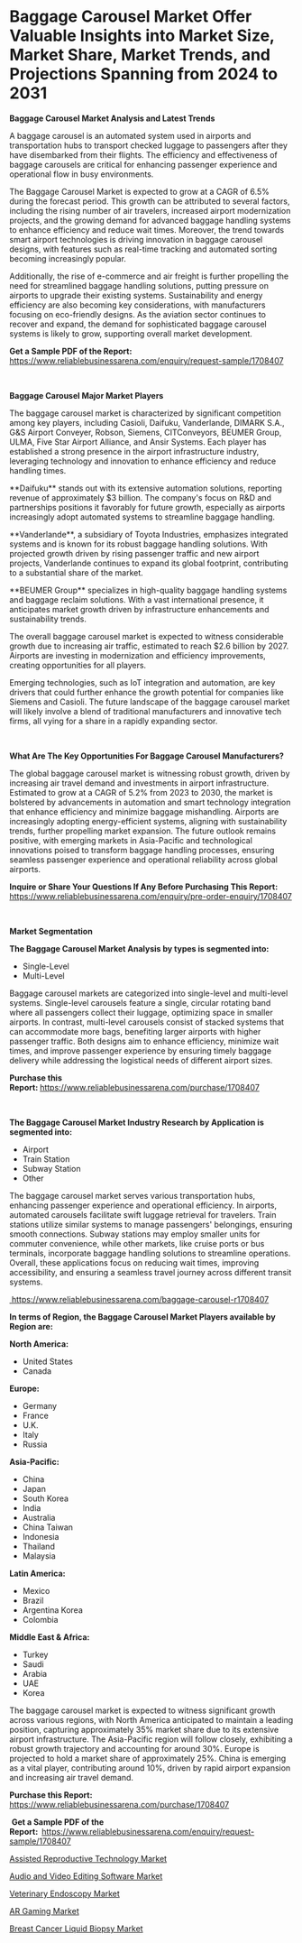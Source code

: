 <p><h1>Baggage Carousel Market Offer Valuable Insights into Market Size, Market Share, Market Trends, and Projections Spanning from 2024 to 2031</h1></p><p><strong>Baggage Carousel Market Analysis and Latest Trends</strong></p>
<p><p>A baggage carousel is an automated system used in airports and transportation hubs to transport checked luggage to passengers after they have disembarked from their flights. The efficiency and effectiveness of baggage carousels are critical for enhancing passenger experience and operational flow in busy environments.</p><p>The Baggage Carousel Market is expected to grow at a CAGR of 6.5% during the forecast period. This growth can be attributed to several factors, including the rising number of air travelers, increased airport modernization projects, and the growing demand for advanced baggage handling systems to enhance efficiency and reduce wait times. Moreover, the trend towards smart airport technologies is driving innovation in baggage carousel designs, with features such as real-time tracking and automated sorting becoming increasingly popular. </p><p>Additionally, the rise of e-commerce and air freight is further propelling the need for streamlined baggage handling solutions, putting pressure on airports to upgrade their existing systems. Sustainability and energy efficiency are also becoming key considerations, with manufacturers focusing on eco-friendly designs. As the aviation sector continues to recover and expand, the demand for sophisticated baggage carousel systems is likely to grow, supporting overall market development.</p></p>
<p><strong>Get a Sample PDF of the Report:&nbsp;</strong> <a href="https://www.reliablebusinessarena.com/enquiry/request-sample/1708407?utm_campaign=1763&utm_medium=2&utm_source=Github&utm_content=ia&utm_term=21102024&utm_id=baggage-carousel">https://www.reliablebusinessarena.com/enquiry/request-sample/1708407</a></p>
<p>&nbsp;</p>
<p><strong>Baggage Carousel Major Market Players</strong></p>
<p><p>The baggage carousel market is characterized by significant competition among key players, including Casioli, Daifuku, Vanderlande, DIMARK S.A., G&S Airport Conveyer, Robson, Siemens, CITConveyors, BEUMER Group, ULMA, Five Star Airport Alliance, and Ansir Systems. Each player has established a strong presence in the airport infrastructure industry, leveraging technology and innovation to enhance efficiency and reduce handling times.</p><p>**Daifuku** stands out with its extensive automation solutions, reporting revenue of approximately $3 billion. The company's focus on R&D and partnerships positions it favorably for future growth, especially as airports increasingly adopt automated systems to streamline baggage handling.</p><p>**Vanderlande**, a subsidiary of Toyota Industries, emphasizes integrated systems and is known for its robust baggage handling solutions. With projected growth driven by rising passenger traffic and new airport projects, Vanderlande continues to expand its global footprint, contributing to a substantial share of the market.</p><p>**BEUMER Group** specializes in high-quality baggage handling systems and baggage reclaim solutions. With a vast international presence, it anticipates market growth driven by infrastructure enhancements and sustainability trends.</p><p>The overall baggage carousel market is expected to witness considerable growth due to increasing air traffic, estimated to reach $2.6 billion by 2027. Airports are investing in modernization and efficiency improvements, creating opportunities for all players. </p><p>Emerging technologies, such as IoT integration and automation, are key drivers that could further enhance the growth potential for companies like Siemens and Casioli. The future landscape of the baggage carousel market will likely involve a blend of traditional manufacturers and innovative tech firms, all vying for a share in a rapidly expanding sector.</p></p>
<p>&nbsp;</p>
<p><strong>What Are The Key Opportunities For Baggage Carousel Manufacturers?</strong></p>
<p><p>The global baggage carousel market is witnessing robust growth, driven by increasing air travel demand and investments in airport infrastructure. Estimated to grow at a CAGR of 5.2% from 2023 to 2030, the market is bolstered by advancements in automation and smart technology integration that enhance efficiency and minimize baggage mishandling. Airports are increasingly adopting energy-efficient systems, aligning with sustainability trends, further propelling market expansion. The future outlook remains positive, with emerging markets in Asia-Pacific and technological innovations poised to transform baggage handling processes, ensuring seamless passenger experience and operational reliability across global airports.</p></p>
<p><strong>Inquire or Share Your Questions If Any Before Purchasing This Report:</strong> <a href="https://www.reliablebusinessarena.com/enquiry/pre-order-enquiry/1708407?utm_campaign=1763&utm_medium=2&utm_source=Github&utm_content=ia&utm_term=21102024&utm_id=baggage-carousel">https://www.reliablebusinessarena.com/enquiry/pre-order-enquiry/1708407</a></p>
<p>&nbsp;</p>
<p><strong>Market Segmentation</strong></p>
<p><strong>The Baggage Carousel Market Analysis by types is segmented into:</strong></p>
<p><ul><li>Single-Level</li><li>Multi-Level</li></ul></p>
<p><p>Baggage carousel markets are categorized into single-level and multi-level systems. Single-level carousels feature a single, circular rotating band where all passengers collect their luggage, optimizing space in smaller airports. In contrast, multi-level carousels consist of stacked systems that can accommodate more bags, benefiting larger airports with higher passenger traffic. Both designs aim to enhance efficiency, minimize wait times, and improve passenger experience by ensuring timely baggage delivery while addressing the logistical needs of different airport sizes.</p></p>
<p><strong>Purchase this Report:&nbsp;</strong><a href="https://www.reliablebusinessarena.com/purchase/1708407?utm_campaign=1763&utm_medium=2&utm_source=Github&utm_content=ia&utm_term=21102024&utm_id=baggage-carousel">https://www.reliablebusinessarena.com/purchase/1708407</a></p>
<p>&nbsp;</p>
<p><strong>The Baggage Carousel Market Industry Research by Application is segmented into:</strong></p>
<p><ul><li>Airport</li><li>Train Station</li><li>Subway Station</li><li>Other</li></ul></p>
<p><p>The baggage carousel market serves various transportation hubs, enhancing passenger experience and operational efficiency. In airports, automated carousels facilitate swift luggage retrieval for travelers. Train stations utilize similar systems to manage passengers' belongings, ensuring smooth connections. Subway stations may employ smaller units for commuter convenience, while other markets, like cruise ports or bus terminals, incorporate baggage handling solutions to streamline operations. Overall, these applications focus on reducing wait times, improving accessibility, and ensuring a seamless travel journey across different transit systems.</p></p>
<p><a href="https://www.reliablebusinessarena.com/baggage-carousel-r1708407?utm_campaign=1763&utm_medium=2&utm_source=Github&utm_content=ia&utm_term=21102024&utm_id=baggage-carousel">&nbsp;https://www.reliablebusinessarena.com/baggage-carousel-r1708407</a></p>
<p><strong>In terms of Region, the Baggage Carousel Market Players available by Region are:</strong></p>
<p>
    <p> <strong> North America: </strong>
        <ul>
            <li>United States</li>
            <li>Canada</li>
        </ul>
        </p> 
    <p> <strong> Europe: </strong>
        <ul>
            <li>Germany</li>
            <li>France</li>
            <li>U.K.</li>
            <li>Italy</li>
            <li>Russia</li>
        </ul>
        </p> 
    <p> <strong> Asia-Pacific: </strong>
        <ul>
            <li>China</li>
            <li>Japan</li>
            <li>South Korea</li>
            <li>India</li>
            <li>Australia</li>
            <li>China Taiwan</li>
            <li>Indonesia</li>
            <li>Thailand</li>
            <li>Malaysia</li>
        </ul>
        </p> 
    <p> <strong> Latin America: </strong>
        <ul>
            <li>Mexico</li>
            <li>Brazil</li>
            <li>Argentina Korea</li>
            <li>Colombia</li>
        </ul>
        </p> 
    <p> <strong> Middle East & Africa: </strong>
        <ul>
            <li>Turkey</li>
            <li>Saudi</li>
            <li>Arabia</li>
            <li>UAE</li>
            <li>Korea</li>
        </ul>
    </p>
    </p>
<p><p>The baggage carousel market is expected to witness significant growth across various regions, with North America anticipated to maintain a leading position, capturing approximately 35% market share due to its extensive airport infrastructure. The Asia-Pacific region will follow closely, exhibiting a robust growth trajectory and accounting for around 30%. Europe is projected to hold a market share of approximately 25%. China is emerging as a vital player, contributing around 10%, driven by rapid airport expansion and increasing air travel demand.</p></p>
<p><strong>Purchase this Report: </strong><a href="https://www.reliablebusinessarena.com/purchase/1708407?utm_campaign=1763&utm_medium=2&utm_source=Github&utm_content=ia&utm_term=21102024&utm_id=baggage-carousel">https://www.reliablebusinessarena.com/purchase/1708407</a></p>
<p>&nbsp;<strong>Get a Sample PDF of the Report:&nbsp;&nbsp;</strong><a href="https://www.reliablebusinessarena.com/enquiry/request-sample/1708407?utm_campaign=1763&utm_medium=2&utm_source=Github&utm_content=ia&utm_term=21102024&utm_id=baggage-carousel">https://www.reliablebusinessarena.com/enquiry/request-sample/1708407</a></p>
<p><strong></strong></p>
<p><p><a href="https://www.linkedin.com/pulse/top-trends-transforming-assisted-reproductive-technology-market-ewfdc?utm_campaign=1763&utm_medium=2&utm_source=Github&utm_content=ia&utm_term=21102024&utm_id=baggage-carousel">Assisted Reproductive Technology Market</a></p><p><a href="https://www.linkedin.com/pulse/audio-video-editing-software-market-trends-insights-type-application-rwcec?utm_campaign=1763&utm_medium=2&utm_source=Github&utm_content=ia&utm_term=21102024&utm_id=baggage-carousel">Audio and Video Editing Software Market</a></p><p><a href="https://www.linkedin.com/pulse/emerging-trends-veterinary-endoscopy-market-global-outlook-rpu5e?utm_campaign=1763&utm_medium=2&utm_source=Github&utm_content=ia&utm_term=21102024&utm_id=baggage-carousel">Veterinary Endoscopy Market</a></p><p><a href="https://www.linkedin.com/pulse/ar-gaming-market-innovations-trends-comprehensive-study-rhtjc?utm_campaign=1763&utm_medium=2&utm_source=Github&utm_content=ia&utm_term=21102024&utm_id=baggage-carousel">AR Gaming Market</a></p><p><a href="https://www.linkedin.com/pulse/global-breast-cancer-liquid-biopsy-market-focus-application-yipxe?utm_campaign=1763&utm_medium=2&utm_source=Github&utm_content=ia&utm_term=21102024&utm_id=baggage-carousel">Breast Cancer Liquid Biopsy Market</a></p></p>